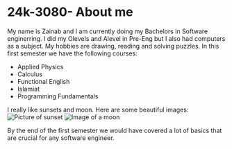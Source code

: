 # 24k-3080- About me
My name is Zainab and I am currently doing my Bachelors in Software enginerring. I did my Olevels and Alevel in Pre-Eng but I also had computers as a subject. My hobbies are drawing, reading and solving puzzles. In this first semester we have the following courses:
- Applied Physics
- Calculus
- Functional English
- Islamiat
- Programming Fundamentals

I really like sunsets and moon. Here are some beautiful images:
  ![Picture of sunset](https://images.unsplash.com/photo-1422493757035-1e5e03968f95?q=80&w=1708&auto=format&fit=crop&ixlib=rb-4.0.3&ixid=M3wxMjA3fDB8MHxwaG90by1wYWdlfHx8fGVufDB8fHx8fA%3D%3D)
  ![Image of a moon](https://images.unsplash.com/photo-1514897575457-c4db467cf78e?w=500&auto=format&fit=crop&q=60&ixlib=rb-4.0.3&ixid=M3wxMjA3fDB8MHxzZWFyY2h8M3x8bW9vbnxlbnwwfHwwfHx8MA%3D%3D)

  By the end of the first semester we would have covered a lot of basics that are crucial  for any software engineer.
